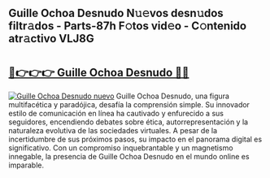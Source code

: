 ## Guille Ochoa Desnudo N𝚞𝚎vos desn𝚞dos filtr𝚊dos - Parts-87h F𝚘tos vid𝚎o - C𝚘ntenido atr𝚊ctivo VLJ8G

# <h2><a href="http://mb8dqy8.tromn.icu/?c=Guille+Ochoa+Desnudo">🔗👉👉👉 Guille Ochoa Desnudo 🔗🔗</a></h2>

[![Guille Ochoa Desnudo nuevo](https://i.imgur.com/pEAQMta.gif)](http://mb8dqy8.tromn.icu/?c=Guille+Ochoa+Desnudo)
Guille Ochoa Desnudo, una figura multifacética y paradójica, desafía la comprensión simple. Su innovador estilo de comunicación en línea ha cautivado y enfurecido a sus seguidores, encendiendo debates sobre ética, autorrepresentación y la naturaleza evolutiva de las sociedades virtuales. A pesar de la incertidumbre de sus próximos pasos, su impacto en el panorama digital es significativo. Con un compromiso inquebrantable y un magnetismo innegable, la presencia de Guille Ochoa Desnudo en el mundo online es imparable.

